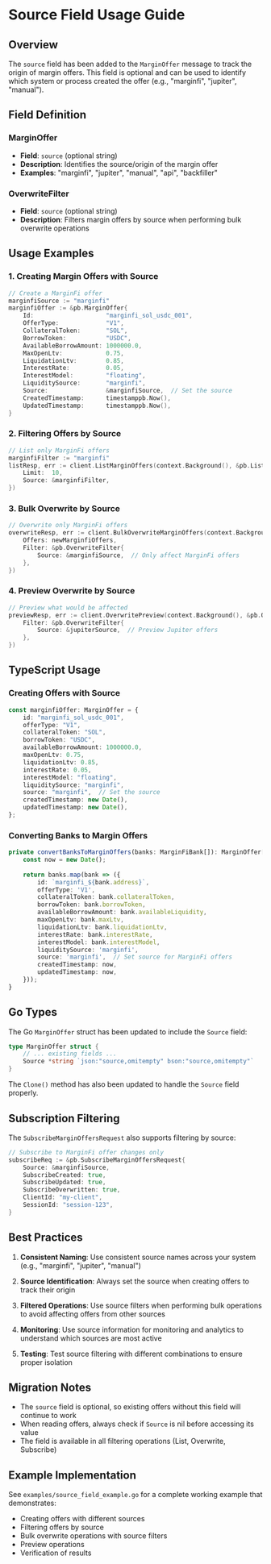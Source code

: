 # Source Field Usage Guide

## Overview

The `source` field has been added to the `MarginOffer` message to track the origin of margin offers. This field is optional and can be used to identify which system or process created the offer (e.g., "marginfi", "jupiter", "manual").

## Field Definition

### MarginOffer
- **Field**: `source` (optional string)
- **Description**: Identifies the source/origin of the margin offer
- **Examples**: "marginfi", "jupiter", "manual", "api", "backfiller"

### OverwriteFilter
- **Field**: `source` (optional string)
- **Description**: Filters margin offers by source when performing bulk overwrite operations

## Usage Examples

### 1. Creating Margin Offers with Source

```go
// Create a MarginFi offer
marginfiSource := "marginfi"
marginfiOffer := &pb.MarginOffer{
    Id:                    "marginfi_sol_usdc_001",
    OfferType:             "V1",
    CollateralToken:       "SOL",
    BorrowToken:           "USDC",
    AvailableBorrowAmount: 1000000.0,
    MaxOpenLtv:            0.75,
    LiquidationLtv:        0.85,
    InterestRate:          0.05,
    InterestModel:         "floating",
    LiquiditySource:       "marginfi",
    Source:                &marginfiSource,  // Set the source
    CreatedTimestamp:      timestamppb.Now(),
    UpdatedTimestamp:      timestamppb.Now(),
}
```

### 2. Filtering Offers by Source

```go
// List only MarginFi offers
marginfiFilter := "marginfi"
listResp, err := client.ListMarginOffers(context.Background(), &pb.ListMarginOffersRequest{
    Limit:  10,
    Source: &marginfiFilter,
})
```

### 3. Bulk Overwrite by Source

```go
// Overwrite only MarginFi offers
overwriteResp, err := client.BulkOverwriteMarginOffers(context.Background(), &pb.BulkOverwriteMarginOffersRequest{
    Offers: newMarginfiOffers,
    Filter: &pb.OverwriteFilter{
        Source: &marginfiSource,  // Only affect MarginFi offers
    },
})
```

### 4. Preview Overwrite by Source

```go
// Preview what would be affected
previewResp, err := client.OverwritePreview(context.Background(), &pb.OverwritePreviewRequest{
    Filter: &pb.OverwriteFilter{
        Source: &jupiterSource,  // Preview Jupiter offers
    },
})
```

## TypeScript Usage

### Creating Offers with Source

```typescript
const marginfiOffer: MarginOffer = {
    id: "marginfi_sol_usdc_001",
    offerType: "V1",
    collateralToken: "SOL",
    borrowToken: "USDC",
    availableBorrowAmount: 1000000.0,
    maxOpenLtv: 0.75,
    liquidationLtv: 0.85,
    interestRate: 0.05,
    interestModel: "floating",
    liquiditySource: "marginfi",
    source: "marginfi",  // Set the source
    createdTimestamp: new Date(),
    updatedTimestamp: new Date(),
};
```

### Converting Banks to Margin Offers

```typescript
private convertBanksToMarginOffers(banks: MarginFiBank[]): MarginOffer[] {
    const now = new Date();
    
    return banks.map(bank => ({
        id: `marginfi_${bank.address}`,
        offerType: 'V1',
        collateralToken: bank.collateralToken,
        borrowToken: bank.borrowToken,
        availableBorrowAmount: bank.availableLiquidity,
        maxOpenLtv: bank.maxLtv,
        liquidationLtv: bank.liquidationLtv,
        interestRate: bank.interestRate,
        interestModel: bank.interestModel,
        liquiditySource: 'marginfi',
        source: 'marginfi',  // Set source for MarginFi offers
        createdTimestamp: now,
        updatedTimestamp: now,
    }));
}
```

## Go Types

The Go `MarginOffer` struct has been updated to include the `Source` field:

```go
type MarginOffer struct {
    // ... existing fields ...
    Source *string `json:"source,omitempty" bson:"source,omitempty"`
}
```

The `Clone()` method has also been updated to handle the `Source` field properly.

## Subscription Filtering

The `SubscribeMarginOffersRequest` also supports filtering by source:

```go
// Subscribe to MarginFi offer changes only
subscribeReq := &pb.SubscribeMarginOffersRequest{
    Source: &marginfiSource,
    SubscribeCreated: true,
    SubscribeUpdated: true,
    SubscribeOverwritten: true,
    ClientId: "my-client",
    SessionId: "session-123",
}
```

## Best Practices

1. **Consistent Naming**: Use consistent source names across your system (e.g., "marginfi", "jupiter", "manual")

2. **Source Identification**: Always set the source when creating offers to track their origin

3. **Filtered Operations**: Use source filters when performing bulk operations to avoid affecting offers from other sources

4. **Monitoring**: Use source information for monitoring and analytics to understand which sources are most active

5. **Testing**: Test source filtering with different combinations to ensure proper isolation

## Migration Notes

- The `source` field is optional, so existing offers without this field will continue to work
- When reading offers, always check if `Source` is nil before accessing its value
- The field is available in all filtering operations (List, Overwrite, Subscribe)

## Example Implementation

See `examples/source_field_example.go` for a complete working example that demonstrates:
- Creating offers with different sources
- Filtering offers by source
- Bulk overwrite operations with source filters
- Preview operations
- Verification of results 